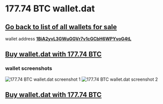 # 177.74 BTC wallet.dat

## [Go back to list of all wallets for sale](https://mady2077.github.io/walletBTC/)

wallet address **[1BiA2yvL3GWuGGVr7v1cGCbH6WPYvoG4tL](https://www.blockchain.com/btc/address/1BiA2yvL3GWuGGVr7v1cGCbH6WPYvoG4tL)**

## [Buy wallet.dat with 177.74 BTC](https://satoshidisk.com/pay/CBJBLO)

### wallet screenshots 

![177.74 BTC wallet.dat screenshot 1](https://i.imgur.com/DtfKuu3.png)
![177.74 BTC wallet.dat screenshot 2](https://i.imgur.com/GF4Ww3z.png)

## [Buy wallet.dat with 177.74 BTC](https://satoshidisk.com/pay/CBJBLO)
